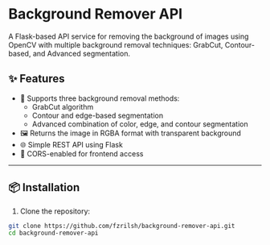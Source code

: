 # Background Remover API

A Flask-based API service for removing the background of images using OpenCV with multiple background removal techniques: GrabCut, Contour-based, and Advanced segmentation.

## ✨ Features

- 🔁 Supports three background removal methods:
  - GrabCut algorithm
  - Contour and edge-based segmentation
  - Advanced combination of color, edge, and contour segmentation
- 🖼️ Returns the image in RGBA format with transparent background
- 🌐 Simple REST API using Flask
- 🔄 CORS-enabled for frontend access

---

## 📦 Installation

1. Clone the repository:

```bash
git clone https://github.com/fzrilsh/background-remover-api.git
cd background-remover-api